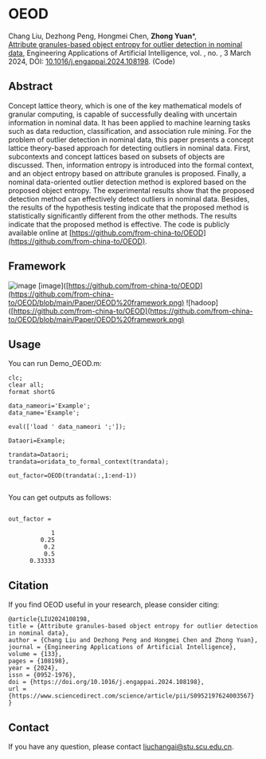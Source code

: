 # OEOD
Chang Liu, Dezhong Peng, Hongmei Chen, **Zhong Yuan***,  
[Attribute granules-based object entropy for outlier detection in nominal data](Paper/2024-OEOD.pdf), Engineering Applications of Artificial Intelligence, vol.  , no.  , 3 March 2024, DOI: [10.1016/j.engappai.2024.108198](https://doi.org/10.1016/j.engappai.2024.108198). (Code)


## Abstract
Concept lattice theory, which is one of the key mathematical models of granular computing, is capable of successfully dealing with uncertain information in nominal data. It has been applied to machine learning tasks such as data reduction, classification, and association rule mining. For the problem of outlier detection in nominal data, this paper presents a concept lattice theory-based approach for detecting outliers in nominal data. First, subcontexts and concept lattices based on subsets of objects are discussed. Then, information entropy is introduced into the formal context, and an object entropy based on attribute granules is proposed. Finally, a nominal data-oriented outlier detection method is explored based on the proposed object entropy. The experimental results show that the proposed detection method can effectively detect outliers in nominal data. Besides, the results of the hypothesis testing indicate that the proposed method is statistically significantly different from the other methods.
The results indicate that the proposed method is effective. The code is publicly available online at [https://github.com/from-china-to/OEOD](https://github.com/from-china-to/OEOD).

## Framework
![image](https://github.com/from-china-to/OEOD/blob/main/Paper/OEOD%20framework.png)
[image]([https://github.com/from-china-to/OEOD](https://github.com/from-china-to/OEOD/blob/main/Paper/OEOD%20framework.png)
![hadoop]([https://github.com/from-china-to/OEOD](https://github.com/from-china-to/OEOD/blob/main/Paper/OEOD%20framework.png)

## Usage
You can run Demo_OEOD.m:
```
clc;
clear all;
format shortG

data_nameori='Example';
data_name='Example';

eval(['load ' data_nameori ';']);

Dataori=Example;

trandata=Dataori;
trandata=oridata_to_formal_context(trandata);

out_factor=OEOD(trandata(:,1:end-1))


```
You can get outputs as follows:
```

out_factor =

            1
         0.25
          0.2
          0.5
      0.33333
```

## Citation
If you find OEOD useful in your research, please consider citing:
```
@article{LIU2024108198,
title = {Attribute granules-based object entropy for outlier detection in nominal data},
author = {Chang Liu and Dezhong Peng and Hongmei Chen and Zhong Yuan},
journal = {Engineering Applications of Artificial Intelligence},
volume = {133},
pages = {108198},
year = {2024},
issn = {0952-1976},
doi = {https://doi.org/10.1016/j.engappai.2024.108198},
url = {https://www.sciencedirect.com/science/article/pii/S0952197624003567}
}
```
## Contact
If you have any question, please contact liuchangai@stu.scu.edu.cn.

